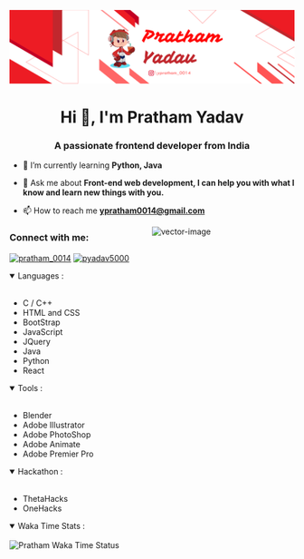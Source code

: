[![ProfileBanner](https://github.com/ypratham/ypratham/blob/main/Images/GitHub%20Banner.png)](https://github.com/ypratham)
<h1 align="center">Hi 👋, I'm Pratham Yadav</h1>
<h3 align="center">A passionate frontend developer from India</h3>

- 🌱 I’m currently learning **Python, Java**

- 💬 Ask me about **Front-end web development, I can help you with what I know and learn new things with you.**

- 📫 How to reach me **ypratham0014@gmail.com**

<img align="right" width="50%" src="https://i.ibb.co/4m6Nb8N/First-Vector-Holographic-Computer-Man.png" alt="vector-image" border="0">

<h3 align="left">Connect with me:</h3>
<p align="left">
<a href="https://instagram.com/pratham_0014" target="blank"><img align="center" src="https://cdn.jsdelivr.net/npm/simple-icons@3.0.1/icons/instagram.svg" alt="pratham_0014" height="30" width="40" /></a>
<a href="https://www.hackerrank.com/pyadav5000" target="blank"><img align="center" src="https://cdn.jsdelivr.net/npm/simple-icons@3.0.1/icons/hackerrank.svg" alt="pyadav5000" height="30" width="40" /></a>
</p>

<p align="left"> 
<details open>
  <summary> Languages : </summary>
<br>
  <ul>
    <li> C / C++ </li>
    <li> HTML and CSS </li>
    <li> BootStrap </li>
    <li> JavaScript </li>
    <li> JQuery </li>
    <li> Java </li> 
    <li> Python </li>
    <li> React </li>
  </ul>
</details>
 <details open>
<summary> Tools : </summary>
<br>
  <ul> 
  <li> Blender </li>
  <li> Adobe Illustrator </li>
  <li> Adobe PhotoShop </li>
  <li> Adobe Animate </li>
  <li> Adobe Premier Pro </li>
  </ul>
</details>
</p>
<details open>
  <summary> Hackathon : </summary>
  <br>
  <ul>
    <li>ThetaHacks</li>
    <li>OneHacks</li>
  </ul>
 </details>
 <details open>
  <summary> Waka Time Stats : </summary>
  <br>
  <img src="https://github.com/ypratham/ypratham/blob/main/images/stat.svg" alt="Pratham Waka Time Status"/>
 </details>
  

